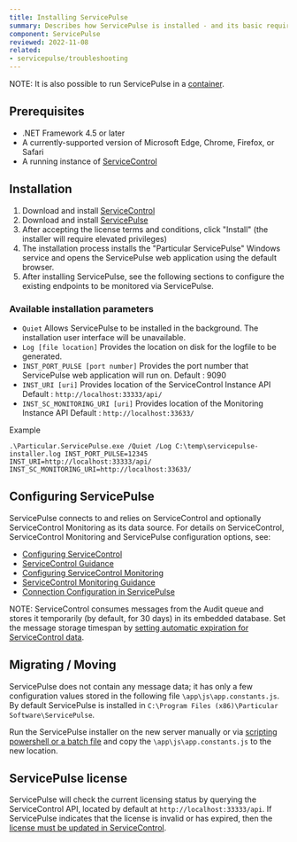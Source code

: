 ```yaml
---
title: Installing ServicePulse
summary: Describes how ServicePulse is installed - and its basic requirements
component: ServicePulse
reviewed: 2022-11-08
related:
- servicepulse/troubleshooting
---
```


NOTE: It is also possible to run ServicePulse in a [container](containerization).

## Prerequisites

 * .NET Framework 4.5 or later
 * A currently-supported version of Microsoft Edge, Chrome, Firefox, or Safari
 * A running instance of [ServiceControl](/servicecontrol)

## Installation

 1. Download and install [ServiceControl](https://github.com/Particular/ServiceControl/releases)
 1. Download and install [ServicePulse](https://github.com/Particular/ServicePulse/releases)
 1. After accepting the license terms and conditions, click "Install" (the installer will require elevated privileges)
 1. The installation process installs the "Particular ServicePulse" Windows service and opens the ServicePulse web application using the default browser.
 1. After installing ServicePulse, see the following sections to configure the existing endpoints to be monitored via ServicePulse.

### Available installation parameters

- `Quiet`
Allows ServicePulse to be installed in the background. The installation user interface will be unavailable.
- `Log [file location]`
Provides the location on disk for the logfile to be generated.
- `INST_PORT_PULSE [port number]`
Provides the port number that ServicePulse web application will run on.
Default : 9090
- `INST_URI [uri]`
Provides location of the ServiceControl Instance API
Default : `http://localhost:33333/api/`
- `INST_SC_MONITORING_URI [uri]` 
Provides location of the Monitoring Instance API
Default : `http://localhost:33633/`

Example
```
.\Particular.ServicePulse.exe /Quiet /Log C:\temp\servicepulse-installer.log INST_PORT_PULSE=12345 INST_URI=http://localhost:33333/api/ INST_SC_MONITORING_URI=http://localhost:33633/
```

## Configuring ServicePulse

ServicePulse connects to and relies on ServiceControl and optionally ServiceControl Monitoring as its data source.
For details on ServiceControl, ServiceControl Monitoring and ServicePulse configuration options, see:

 * [Configuring ServiceControl](/servicecontrol/creating-config-file.md)
 * [ServiceControl Guidance](/servicecontrol)
 * [Configuring ServiceControl Monitoring](/servicecontrol/monitoring-instances/installation/creating-config-file.md)
 * [ServiceControl Monitoring Guidance](/servicecontrol/monitoring-instances)
 * [Connection Configuration in ServicePulse](/servicepulse/host-config.md#configuring-connections-via-the-servicepulse-ui)

NOTE: ServiceControl consumes messages from the Audit queue and stores it temporarily (by default, for 30 days) in its embedded database. Set the message storage timespan by [setting automatic expiration for ServiceControl data](/servicecontrol/how-purge-expired-data.md).

## Migrating / Moving

ServicePulse does not contain any message data; it has only a few configuration values stored in the following file `\app\js\app.constants.js`. By default ServicePulse is installed in `C:\Program Files (x86)\Particular Software\ServicePulse`.

Run the ServicePulse installer on the new server manually or via [scripting powershell or a batch file](#installation-available-installation-parameters) and copy the `\app\js\app.constants.js` to the new location.

## ServicePulse license

ServicePulse will check the current licensing status by querying the ServiceControl API, located by default at `http://localhost:33333/api`. If ServicePulse indicates that the license is invalid or has expired, then the [license must be updated in ServiceControl](/servicecontrol/license.md).
